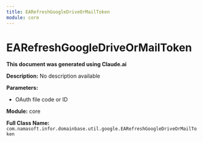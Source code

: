 ```yaml
---
title: EARefreshGoogleDriveOrMailToken
module: core
---
```



<div class='entity-flows'>

# EARefreshGoogleDriveOrMailToken

**This document was generated using Claude.ai**

**Description:** No description available

**Parameters:**
- OAuth file code or ID

**Module:** core

**Full Class Name:** `com.namasoft.infor.domainbase.util.google.EARefreshGoogleDriveOrMailToken`


</div>

